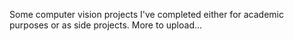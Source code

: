 Some computer vision projects I've completed either for academic purposes or as side projects. More to upload...
